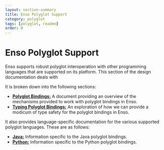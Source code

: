 ```yaml
---
layout: section-summary
title: Enso Polyglot Support
category: polyglot
tags: [polyglot, readme]
order: 0
---
```


# Enso Polyglot Support

Enso supports robust polyglot interoperation with other programming languages
that are supported on its platform. This section of the design documentation
deals with

It is broken down into the following sections:

- [**Polyglot Bindings:**](./polyglot-bindings.md) A document providing an
  overview of the mechanisms provided to work with polyglot bindings in Enso.
- [**Typing Polyglot Bindings:**](./typing-polyglot-bindings.md) An exploration
  of how we can provide a modicum of type safety for the polyglot bindings in
  Enso.

It also provides language-specific documentation for the various supported
polyglot languages. These are as follows:

- [**Java:**](./java.md) Information specific to the Java polyglot bindings.
- [**Python:**](./python.md) Information specific to the Python polyglot
  bindings.
